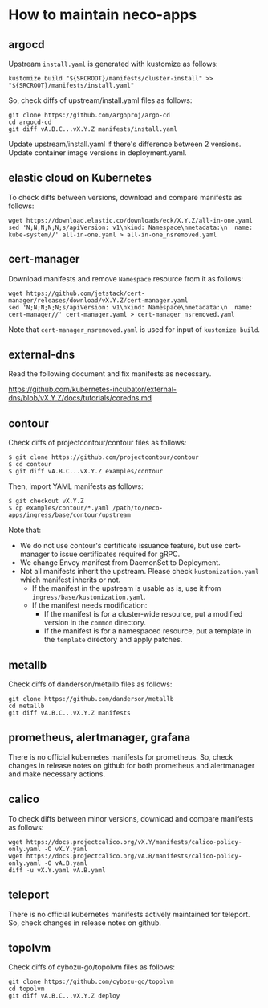 How to maintain neco-apps
=========================

argocd
------

Upstream `install.yaml` is generated with kustomize as follows:

```console
kustomize build "${SRCROOT}/manifests/cluster-install" >> "${SRCROOT}/manifests/install.yaml"
```

So, check diffs of upstream/install.yaml files as follows:

```console
git clone https://github.com/argoproj/argo-cd
cd argocd-cd
git diff vA.B.C...vX.Y.Z manifests/install.yaml
```

Update upstream/install.yaml if there's difference between 2 versions.  
Update container image versions in deployment.yaml.

elastic cloud on Kubernetes
---------------------------

To check diffs between versions, download and compare manifests as follows:

```console
wget https://download.elastic.co/downloads/eck/X.Y.Z/all-in-one.yaml
sed 'N;N;N;N;N;s/apiVersion: v1\nkind: Namespace\nmetadata:\n  name: kube-system//' all-in-one.yaml > all-in-one_nsremoved.yaml
```

cert-manager
------------

Download manifests and remove `Namespace` resource from it as follows:

```console
wget https://github.com/jetstack/cert-manager/releases/download/vX.Y.Z/cert-manager.yaml
sed 'N;N;N;N;N;s/apiVersion: v1\nkind: Namespace\nmetadata:\n  name: cert-manager//' cert-manager.yaml > cert-manager_nsremoved.yaml
```

Note that `cert-manager_nsremoved.yaml` is used for input of `kustomize build`.

external-dns
------------

Read the following document and fix manifests as necessary.

https://github.com/kubernetes-incubator/external-dns/blob/vX.Y.Z/docs/tutorials/coredns.md


contour
-------

Check diffs of projectcontour/contour files as follows:

```console
$ git clone https://github.com/projectcontour/contour
$ cd contour
$ git diff vA.B.C...vX.Y.Z examples/contour
```

Then, import YAML manifests as follows:

```console
$ git checkout vX.Y.Z
$ cp examples/contour/*.yaml /path/to/neco-apps/ingress/base/contour/upstream
```

Note that:
- We do not use contour's certificate issuance feature, but use cert-manager to issue certificates required for gRPC.
- We change Envoy manifest from DaemonSet to Deployment.
- Not all manifests inherit the upstream. Please check `kustomization.yaml` which manifest inherits or not.
  - If the manifest in the upstream is usable as is, use it from `ingress/base/kustomization.yaml`.
  - If the manifest needs modification:
    - If the manifest is for a cluster-wide resource, put a modified version in the `common` directory.
    - If the manifest is for a namespaced resource, put a template in the `template` directory and apply patches.

metallb
-------

Check diffs of danderson/metallb files as follows:

```console
git clone https://github.com/danderson/metallb
cd metallb
git diff vA.B.C...vX.Y.Z manifests
```

prometheus, alertmanager, grafana
---------------------------------

There is no official kubernetes manifests for prometheus.
So, check changes in release notes on github for both prometheus and alertmanager and make necessary actions.


calico
------

To check diffs between minor versions, download and compare manifests as follows:

```console
wget https://docs.projectcalico.org/vX.Y/manifests/calico-policy-only.yaml -O vX.Y.yaml
wget https://docs.projectcalico.org/vA.B/manifests/calico-policy-only.yaml -O vA.B.yaml
diff -u vX.Y.yaml vA.B.yaml
```

teleport
--------

There is no official kubernetes manifests actively maintained for teleport.
So, check changes in release notes on github.


topolvm
-------

Check diffs of cybozu-go/topolvm files as follows:

```console
git clone https://github.com/cybozu-go/topolvm
cd topolvm
git diff vA.B.C...vX.Y.Z deploy
```
